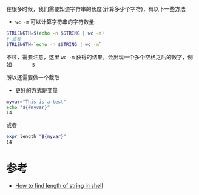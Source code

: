 在很多时候，我们需要知道字符串的长度(计算多少个字符)，有以下一些方法

* `wc -m` 可以计算字符串的字符数量:

```bash
STRLENGTH=$(echo -n $STRING | wc -m)
# 或者
STRLENGTH=`echo -n $STRING | wc -m`
```

不过，需要注意，这里 `wc -m` 获得的结果，会出现一个多个空格之后的数字，例如 `       5`

所以还需要做一个截取

* 更好的方式是变量

```bash
myvar="This is a test"
echo "${#myvar}"
14
```

或者

```bash
expr length "${myvar}"
14
```

# 参考

* [How to find length of string in shell](https://superuser.com/questions/807573/how-to-find-length-of-string-in-shell)